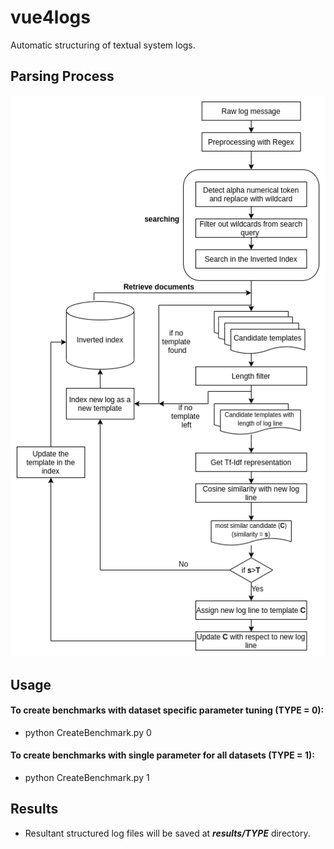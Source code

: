 # vue4logs

Automatic structuring of textual system logs.

## Parsing Process

![Drag Racing](parser.png)

## Usage

#### To create benchmarks with dataset specific parameter tuning (TYPE = 0): 
- python CreateBenchmark.py 0

#### To create benchmarks with single parameter for all datasets (TYPE = 1): 
- python CreateBenchmark.py 1

## Results

- Resultant structured log files will be saved at _**results/TYPE**_ directory.
